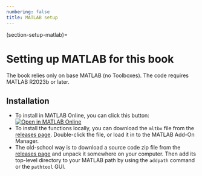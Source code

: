 ```yaml
---
numbering: false
title: MATLAB setup
---
```

(section-setup-matlab)=
# Setting up MATLAB for this book

The book relies only on base MATLAB (no Toolboxes). The code requires MATLAB R2023b or later.

## Installation

- To install in MATLAB Online, you can click this button:
[![Open in MATLAB Online](https://www.mathworks.com/images/responsive/global/open-in-matlab-online.svg)](https://matlab.mathworks.com/open/github/v1?repo=fncbook/FNC-matlab&file=toolbox/release/FNC.mltbx)
- To install the functions locally, you can download the `mltbx` file from the [releases page](https://github.com/fncbook/FNC-matlab/releases). Double-click the file, or load it in to the MATLAB Add-On Manager.
- The old-school way is to download a source code zip file from the [releases page](https://github.com/fncbook/FNC-matlab/releases) and unpack it somewhere on your computer. Then add its top-level directory to your MATLAB path by using the `addpath` command or the `pathtool` GUI.
